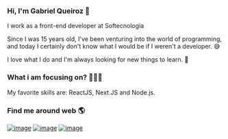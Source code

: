 ### Hi, I'm Gabriel Queiroz 👋

I work as a front-end developer at Softecnologia

Since I was 15 years old, I've been venturing into the world of programming, and today I certainly don't know what I would be if I weren't a developer. 😅

I love what I do and I'm always looking for new things to learn. 📖

### What i am focusing on? 👨🏽‍💻

My favorite skills are: ReactJS, Next.JS and Node.js.

### Find me around web 🌎

[![image](https://img.shields.io/badge/LinkedIn-0077B5?style=for-the-badge&logo=linkedin&logoColor=white)](https://www.linkedin.com/in/gabrielqueirozdev/) [![image](https://img.shields.io/badge/dev.to-0A0A0A?style=for-the-badge&logo=devdotto&logoColor=white)](http://dev.to/gabrielqueirozdev) [![image](https://img.shields.io/badge/Instagram-E4405F?style=for-the-badge&logo=instagram&logoColor=white)](http://instagram.com/gabrielqueirozdev/)
